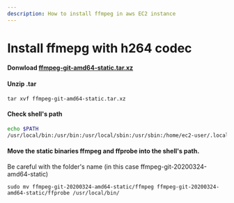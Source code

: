 ```yaml
---
description: How to install ffmpeg in aws EC2 instance
---
```


# Install ffmepg with h264 codec

#### Donwload [ffmpeg-git-amd64-static.tar.xz](https://johnvansickle.com/ffmpeg/builds/ffmpeg-git-amd64-static.tar.xz)

#### Unzip .tar 

```text
tar xvf ffmpeg-git-amd64-static.tar.xz
```

#### Check shell's path

```bash
echo $PATH
/usr/local/bin:/usr/bin:/usr/local/sbin:/usr/sbin:/home/ec2-user/.local/bin:/home/ec2-user/bin
```

#### Move the static binaries ffmpeg and ffprobe into the shell's path.

Be careful with the folder's name \(in this case ffmpeg-git-20200324-amd64-static\)

```text
sudo mv ffmpeg-git-20200324-amd64-static/ffmpeg ffmpeg-git-20200324-amd64-static/ffprobe /usr/local/bin/
```

